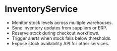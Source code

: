 # InventoryService
- Monitor stock levels across multiple warehouses.
- Sync inventory updates from suppliers or ERP.
- Reserve stock during checkout workflows.
- Trigger alerts when stock falls below thresholds.
- Expose stock availability API for other services.
